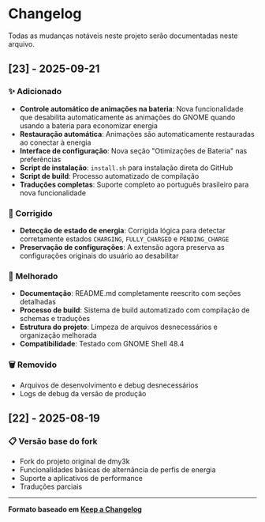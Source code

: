 # Changelog

Todas as mudanças notáveis neste projeto serão documentadas neste arquivo.

## [23] - 2025-09-21

### ✨ Adicionado
- **Controle automático de animações na bateria**: Nova funcionalidade que desabilita automaticamente as animações do GNOME quando usando a bateria para economizar energia
- **Restauração automática**: Animações são automaticamente restauradas ao conectar à energia
- **Interface de configuração**: Nova seção "Otimizações de Bateria" nas preferências
- **Script de instalação**: `install.sh` para instalação direta do GitHub
- **Script de build**: Processo automatizado de compilação
- **Traduções completas**: Suporte completo ao português brasileiro para nova funcionalidade

### 🐛 Corrigido
- **Detecção de estado de energia**: Corrigida lógica para detectar corretamente estados `CHARGING`, `FULLY_CHARGED` e `PENDING_CHARGE`
- **Preservação de configurações**: A extensão agora preserva as configurações originais do usuário ao desabilitar

### 🔄 Melhorado
- **Documentação**: README.md completamente reescrito com seções detalhadas
- **Processo de build**: Sistema de build automatizado com compilação de schemas e traduções
- **Estrutura do projeto**: Limpeza de arquivos desnecessários e organização melhorada
- **Compatibilidade**: Testado com GNOME Shell 48.4

### 🗑️ Removido
- Arquivos de desenvolvimento e debug desnecessários
- Logs de debug da versão de produção

## [22] - 2025-08-19

### 📋 Versão base do fork
- Fork do projeto original de dmy3k
- Funcionalidades básicas de alternância de perfis de energia
- Suporte a aplicativos de performance
- Traduções parciais

---

**Formato baseado em [Keep a Changelog](https://keepachangelog.com/)**